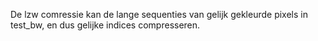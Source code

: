 De lzw comressie kan de lange sequenties van gelijk gekleurde pixels in test_bw, en dus gelijke indices compresseren.
